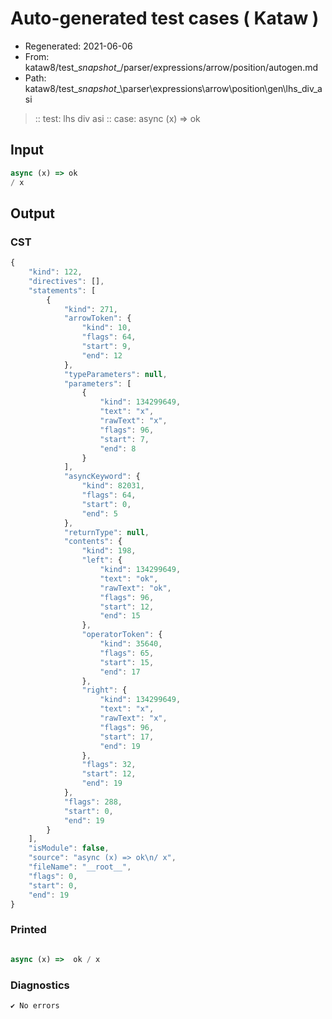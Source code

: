 # Auto-generated test cases ( Kataw )
- Regenerated: 2021-06-06
- From: kataw8/test\__snapshot__/parser/expressions/arrow/position/autogen.md
- Path: kataw8/test\__snapshot__\parser\expressions\arrow\position\gen\lhs_div_asi
> :: test: lhs div asi
> :: case: async (x) => ok
## Input

`````js
async (x) => ok
/ x
`````
## Output

### CST

```javascript
{
    "kind": 122,
    "directives": [],
    "statements": [
        {
            "kind": 271,
            "arrowToken": {
                "kind": 10,
                "flags": 64,
                "start": 9,
                "end": 12
            },
            "typeParameters": null,
            "parameters": [
                {
                    "kind": 134299649,
                    "text": "x",
                    "rawText": "x",
                    "flags": 96,
                    "start": 7,
                    "end": 8
                }
            ],
            "asyncKeyword": {
                "kind": 82031,
                "flags": 64,
                "start": 0,
                "end": 5
            },
            "returnType": null,
            "contents": {
                "kind": 198,
                "left": {
                    "kind": 134299649,
                    "text": "ok",
                    "rawText": "ok",
                    "flags": 96,
                    "start": 12,
                    "end": 15
                },
                "operatorToken": {
                    "kind": 35640,
                    "flags": 65,
                    "start": 15,
                    "end": 17
                },
                "right": {
                    "kind": 134299649,
                    "text": "x",
                    "rawText": "x",
                    "flags": 96,
                    "start": 17,
                    "end": 19
                },
                "flags": 32,
                "start": 12,
                "end": 19
            },
            "flags": 288,
            "start": 0,
            "end": 19
        }
    ],
    "isModule": false,
    "source": "async (x) => ok\n/ x",
    "fileName": "__root__",
    "flags": 0,
    "start": 0,
    "end": 19
}
```

### Printed

```javascript

async (x) =>  ok / x
```

### Diagnostics

```javascript
✔ No errors
```

